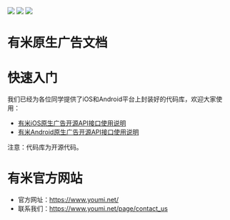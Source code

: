[![](https://img.shields.io/badge/license-MIT-blue.svg)](LICENSE) [![](https://img.shields.io/badge/android-1.4.6-blue.svg)](https://github.com/youmi/nativead/releases/tag/android-1.4.6) [![](https://img.shields.io/badge/ios-1.1.1-blue.svg)](https://github.com/youmi/nativead/releases/tag/1.1.1)

有米原生广告文档
===========

# 快速入门

我们已经为各位同学提供了iOS和Android平台上封装好的代码库，欢迎大家使用：

* [有米iOS原生广告开源API接口使用说明](YMNativeAdS-iOS)
* [有米Android原生广告开源API接口使用说明](YMNativeAdS-android)

注意：代码库为开源代码。

# 有米官方网站

* 官方网址：https://www.youmi.net/
* 联系我们：https://www.youmi.net/page/contact_us

